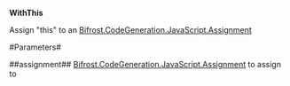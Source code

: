 **WithThis**

Assign "this" to an [Bifrost.CodeGeneration.JavaScript.Assignment](Bifrost.CodeGeneration.JavaScript.Assignment)

#Parameters#


##assignment##
[Bifrost.CodeGeneration.JavaScript.Assignment](Bifrost.CodeGeneration.JavaScript.Assignment) to assign to
